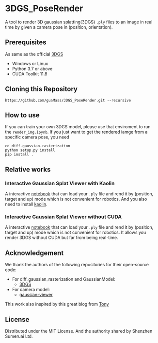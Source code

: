 # 3DGS_PoseRender
A tool to render 3D gaussian splatting(3DGS) `.ply` files to an image in real time by given a camera pose in (position, orientation).

## Prerequisites
As same as the official [3DGS](https://github.com/graphdeco-inria/gaussian-splatting)
+ Windows or Linux
+ Python 3.7 or above
+ CUDA Toolkit 11.8

## Cloning this Repository
```
https://github.com/guaMass/3DGS_PoseRender.git --recursive
```

## How to use
If you can train your own 3DGS model, please use that enviroment to run the `render_img.ipynb`. If you just want to get the rendered iamge from a specific camera pose, you need 
```
cd diff-gaussian-rasterization
python setup.py install
pip install .
```

## Relative works
### Interactive Gaussian Splat Viewer with Kaolin
A interactive [notebook](https://github.com/shumash/gaussian-splatting/blob/mshugrina/interactive/interactive.ipynb) that can load your `.ply` file and rend it by (position, target and up) mode which is not convenient for robotics. And you also need to install [kaolin](https://github.com/NVIDIAGameWorks/kaolin).

### Interactive Gaussian Splat Viewer without CUDA
A interactive [notebook](https://github.com/thomasantony/splat/blob/master/notes/00_Gaussian_Projection.ipynb) that can load your `.ply` file and rend it by (position, target and up) mode which is not convenient for robotics. It allows you render 3DGS without CUDA but far from being real-time.

## Acknowledgement
We thank the authors of the following repositories for their open-source code:

- For diff_gaussian_rasterization and GaussianModel:
    - [3DGS](https://github.com/graphdeco-inria/gaussian-splatting)
- For camera model:
    - [gaussian-viewer](https://github.com/dylanebert/gaussian-viewer/tree/main)

This work also inspired by this great blog from [Tony](https://www.thomasantony.com/posts/gaussian-splatting-renderer/)

## License
Distributed under the MIT License. And the authority shared by Shenzhen Sumeruai Ltd.
